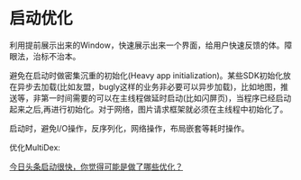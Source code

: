 # 启动优化

利用提前展示出来的Window，快速展示出来一个界面，给用户快速反馈的体。障眼法，治标不治本。

避免在启动时做密集沉重的初始化\(Heavy app initialization\)。某些SDK初始化放在异步去加载\(比如友盟，bugly这样的业务非必要可以异步加载\)，比如地图，推送等，非第一时间需要的可以在主线程做延时启动\(比如闪屏页\)，当程序已经启动起来之后,再进行初始化。对于网络，图片请求框架就必须在主线程中初始化了。

启动时，避免I/O操作，反序列化，网络操作，布局嵌套等耗时操作。

优化MultiDex:

[今日头条启动很快，你觉得可能是做了哪些优化？](https://mp.weixin.qq.com/s/X42VoeIWUv3kaEo8nCTkvg)

